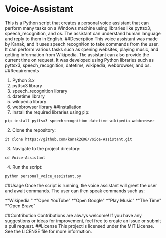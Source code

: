 # Voice-Assistant
This is a Python script that creates a personal voice assistant that can perform many tasks on a Windows machine using libraries like pyttsx3, speech_recognition, and os. The assistant can understand human language and reply to them in English.
##Description
This voice assistant was made by Kanak, and it uses speech recognition to take commands from the user. It can perform various tasks such as opening websites, playing music, and getting information from Wikipedia. The assistant can also provide the current time on request. It was developed using Python libraries such as pyttsx3, speech_recognition, datetime, wikipedia, webbrowser, and os.
##Requirements
1. Python 3.x
2. pyttsx3 library
3. speech_recognition library
4. datetime library
5. wikipedia library
6. webbrowser library
##Installation
1. Install the required libraries using pip:
```
pip install pyttsx3 speechrecognition datetime wikipedia webbrowser
```
2. Clone the repository: 
```
it clone https://github.com/kanak2606/Voice-Assistant.git
```
3. Navigate to the project directory:
```
cd Voice-Assistant
```
4. Run the script:
```
python personal_voice_assistant.py
```
##Usage
Once the script is running, the voice assistant will greet the user and await commands. The user can then speak commands such as:

*"Wikipedia <query>"
*"Open YouTube"
*"Open Google"
*"Play Music"
*"The Time"
*"Open Brave"

##Contribution
Contributions are always welcome! If you have any suggestions or ideas for improvement, feel free to create an issue or submit a pull request.
##License
This project is licensed under the MIT License. See the LICENSE file for more information.
